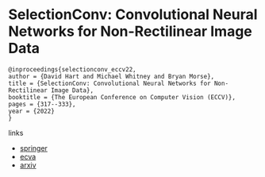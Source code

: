 # SelectionConv: Convolutional Neural Networks for Non-Rectilinear Image Data

```
@inproceedings{selectionconv_eccv22,
author = {David Hart and Michael Whitney and Bryan Morse},
title = {SelectionConv: Convolutional Neural Networks for Non-Rectilinear Image Data},
booktitle = {The European Conference on Computer Vision (ECCV)},
pages = {317--333},
year = {2022}
}
```

links
- [springer](https://link.springer.com/chapter/10.1007/978-3-031-20071-7_19)
- [ecva](https://www.ecva.net/papers/eccv_2022/papers_ECCV/html/5224_ECCV_2022_paper.php)
- [arxiv](https://arxiv.org/abs/2207.08979)
